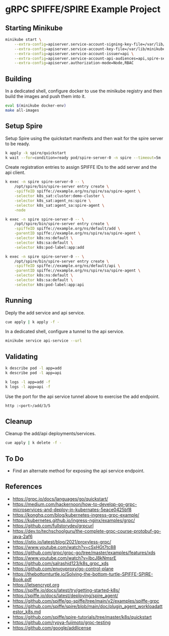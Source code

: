 # gRPC SPIFFE/SPIRE Example Project

## Starting Minikube

```bash
minikube start \
    --extra-config=apiserver.service-account-signing-key-file=/var/lib/minikube/certs/sa.key \
    --extra-config=apiserver.service-account-key-file=/var/lib/minikube/certs/sa.pub \
    --extra-config=apiserver.service-account-issuer=api \
    --extra-config=apiserver.service-account-api-audiences=api,spire-server \
    --extra-config=apiserver.authorization-mode=Node,RBAC
```

## Building

In a dedicated shell, configure docker to use the minikube registry and then build the
images and push them into it.

```bash
eval $(minikube docker-env)
make all-images
```

## Setup Spire

Setup Spire using the quickstart manifests and then wait for the spire server to
be ready.

```bash
k apply -k spire/quickstart
k wait --for=condition=ready pod/spire-server-0 -n spire --timeout=5m
```

Create registration entries to assign SPIFFE IDs to the add server and the api client.

```bash
k exec -n spire spire-server-0 -- \
    /opt/spire/bin/spire-server entry create \
    -spiffeID spiffe://example.org/ns/spire/sa/spire-agent \
    -selector k8s_sat:cluster:demo-cluster \
    -selector k8s_sat:agent_ns:spire \
    -selector k8s_sat:agent_sa:spire-agent \
    -node

k exec -n spire spire-server-0 -- \
    /opt/spire/bin/spire-server entry create \
    -spiffeID spiffe://example.org/ns/default/add \
    -parentID spiffe://example.org/ns/spire/sa/spire-agent \
    -selector k8s:ns:default \
    -selector k8s:sa:default \
    -selector k8s:pod-label:app:add

k exec -n spire spire-server-0 -- \
    /opt/spire/bin/spire-server entry create \
    -spiffeID spiffe://example.org/ns/default/api \
    -parentID spiffe://example.org/ns/spire/sa/spire-agent \
    -selector k8s:ns:default \
    -selector k8s:sa:default \
    -selector k8s:pod-label:app:api
```

## Running

Deply the add service and api service.

```bash
cue apply | k apply -f -
```

In a dedicated shell, configure a tunnel to the api service.

```bash
minikube service api-service --url
```

## Validating

```bash
k describe pod -l app=add
k describe pod -l app=api

k logs -l app=add -f
k logs -l app=api -f
```

Use the port for the api service tunnel above to exercise the add endpoint.

```bash
http :<port>/add/3/5
```

## Cleanup

Cleanup the add/api deployments/services.

```bash
cue apply | k delete -f -
```

## To Do

* Find an alternate method for exposing the api service endpoint.

## References

* <https://grpc.io/docs/languages/go/quickstart/>
* <https://medium.com/hackernoon/how-to-develop-go-grpc-microservices-and-deploy-in-kubernates-5eace0425bf8>
* <https://konghq.com/blog/kubernetes-ingress-grpc-example/>
* <https://kubernetes.github.io/ingress-nginx/examples/grpc/>
* <https://github.com/fullstorydev/grpcurl>
* <https://dev.to/techschoolguru/the-complete-grpc-course-protobuf-go-java-2af6>
* <https://istio.io/latest/blog/2021/proxyless-grpc/>
* <https://www.youtube.com/watch?v=cSxHGt7tc88>
* <https://github.com/grpc/grpc-go/tree/master/examples/features/xds>
* <https://www.youtube.com/watch?v=IbcJ8kNmsrE>
* <https://github.com/salrashid123/k8s_grpc_xds>
* <https://github.com/envoyproxy/go-control-plane>
* <https://thebottomturtle.io/Solving-the-bottom-turtle-SPIFFE-SPIRE-Book.pdf>
* <https://letsencrypt.org>
* <https://spiffe.io/docs/latest/try/getting-started-k8s/>
* <https://spiffe.io/docs/latest/deploying/spire_agent/>
* <https://github.com/spiffe/go-spiffe/tree/main/v2/examples/spiffe-grpc>
* <https://github.com/spiffe/spire/blob/main/doc/plugin_agent_workloadattestor_k8s.md>
* <https://github.com/spiffe/spire-tutorials/tree/master/k8s/quickstart>
* <https://github.com/ryoya-fujimoto/grpc-testing>
* <https://github.com/google/addlicense>
